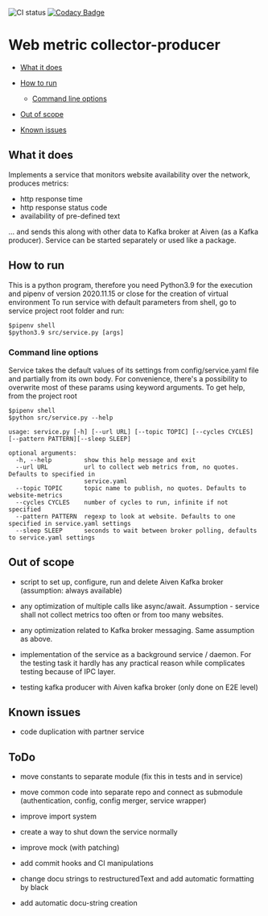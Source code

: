 ![CI status](https://github.com/ssichynskyi/web_metric_collection/actions/workflows/run_checks_and_tests.yml/badge.svg)
[![Codacy Badge](https://app.codacy.com/project/badge/Grade/c88e5519a03f4fccb996837298f43f7d)](https://www.codacy.com/gh/ssichynskyi/web_metric_collection/dashboard?utm_source=github.com&amp;utm_medium=referral&amp;utm_content=ssichynskyi/web_metric_collection&amp;utm_campaign=Badge_Grade)
# Web metric collector-producer

- [What it does](#what-it-does)

- [How to run](#how-to-run)
  - [Command line options](#command-line-options)

- [Out of scope](#out-of-scope)

- [Known issues](#known-issues)

## What it does
Implements a service that monitors website availability over the network, produces metrics:
- http response time
- http response status code
- availability of pre-defined text

... and sends this along with other data to Kafka broker at Aiven (as a Kafka producer).
Service can be started separately or used like a package.

## How to run
This is a python program, therefore you need Python3.9 for the execution and pipenv of version 2020.11.15 or close
for the creation of virtual environment
To run service with default parameters from shell, go to service project root folder and run:
```console
$pipenv shell
$python3.9 src/service.py [args]
```

### Command line options
Service takes the default values of its settings from config/service.yaml file and partially from its own body.
For convenience, there's a possibility to overwrite most of these params using keyword arguments.
To get help, from the project root
```console
$pipenv shell
$python src/service.py --help

usage: service.py [-h] [--url URL] [--topic TOPIC] [--cycles CYCLES] [--pattern PATTERN][--sleep SLEEP]

optional arguments:
  -h, --help         show this help message and exit
  --url URL          url to collect web metrics from, no quotes. Defaults to specified in
                     service.yaml
  --topic TOPIC      topic name to publish, no quotes. Defaults to website-metrics
  --cycles CYCLES    number of cycles to run, infinite if not specified
  --pattern PATTERN  regexp to look at website. Defaults to one specified in service.yaml settings
  --sleep SLEEP      seconds to wait between broker polling, defaults to service.yaml settings
```

## Out of scope
- script to set up, configure, run and delete Aiven Kafka broker (assumption: always available)

- any optimization of multiple calls like async/await. Assumption - service shall
  not collect metrics too often or from too many websites.

- any optimization related to Kafka broker messaging. Same assumption as above.

- implementation of the service as a background service / daemon. For the testing task
  it hardly has any practical reason while complicates testing because of IPC layer.

- testing kafka producer with Aiven kafka broker (only done on E2E level)

## Known issues
- code duplication with partner service

## ToDo
- move constants to separate module (fix this in tests and in service)

- move common code into separate repo and connect as submodule
  (authentication, config, config merger, service wrapper)

- improve import system

- create a way to shut down the service normally

- improve mock (with patching)

- add commit hooks and CI manipulations

- change docu strings to restructuredText and add automatic formatting by black

- add automatic docu-string creation

